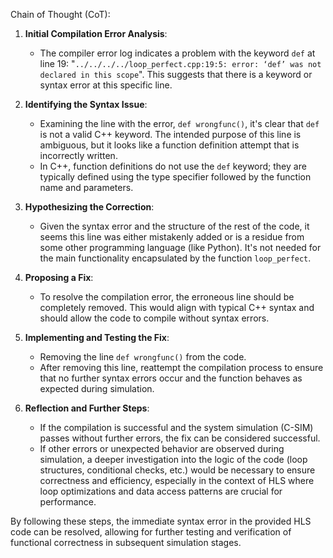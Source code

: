 Chain of Thought (CoT):

1. **Initial Compilation Error Analysis**:
   - The compiler error log indicates a problem with the keyword `def` at line 19: "`../../../../loop_perfect.cpp:19:5: error: ‘def’ was not declared in this scope`". This suggests that there is a keyword or syntax error at this specific line.

2. **Identifying the Syntax Issue**:
   - Examining the line with the error, `def wrongfunc()`, it's clear that `def` is not a valid C++ keyword. The intended purpose of this line is ambiguous, but it looks like a function definition attempt that is incorrectly written. 
   - In C++, function definitions do not use the `def` keyword; they are typically defined using the type specifier followed by the function name and parameters.

3. **Hypothesizing the Correction**:
   - Given the syntax error and the structure of the rest of the code, it seems this line was either mistakenly added or is a residue from some other programming language (like Python). It's not needed for the main functionality encapsulated by the function `loop_perfect`.

4. **Proposing a Fix**:
   - To resolve the compilation error, the erroneous line should be completely removed. This would align with typical C++ syntax and should allow the code to compile without syntax errors.

5. **Implementing and Testing the Fix**:
   - Removing the line `def wrongfunc()` from the code.
   - After removing this line, reattempt the compilation process to ensure that no further syntax errors occur and the function behaves as expected during simulation.

6. **Reflection and Further Steps**:
   - If the compilation is successful and the system simulation (C-SIM) passes without further errors, the fix can be considered successful.
   - If other errors or unexpected behavior are observed during simulation, a deeper investigation into the logic of the code (loop structures, conditional checks, etc.) would be necessary to ensure correctness and efficiency, especially in the context of HLS where loop optimizations and data access patterns are crucial for performance.

By following these steps, the immediate syntax error in the provided HLS code can be resolved, allowing for further testing and verification of functional correctness in subsequent simulation stages.
